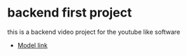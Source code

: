 # backend first project


this is a backend video project for the youtube like software
- [Model link ](https://app.eraser.io/workspace/YtPqZ1VogxGy1jzIDkzj)